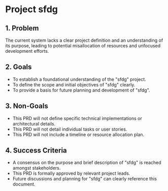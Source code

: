 # Project sfdg

## 1. Problem
The current system lacks a clear project definition and an understanding of its purpose, leading to potential misallocation of resources and unfocused development efforts.

## 2. Goals
* To establish a foundational understanding of the "sfdg" project.
* To define the scope and initial objectives of "sfdg" clearly.
* To provide a basis for future planning and development of "sfdg".

## 3. Non-Goals
* This PRD will not define specific technical implementations or architectural details.
* This PRD will not detail individual tasks or user stories.
* This PRD will not include a timeline or resource allocation plan.

## 4. Success Criteria
* A consensus on the purpose and brief description of "sfdg" is reached amongst stakeholders.
* This PRD is formally approved by relevant project leads.
* Future discussions and planning for "sfdg" can clearly reference this document.
